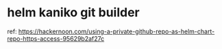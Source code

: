 # helm kaniko git builder

ref:
https://hackernoon.com/using-a-private-github-repo-as-helm-chart-repo-https-access-95629b2af27c
